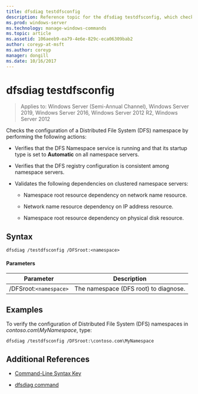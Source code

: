 ```yaml
---
title: dfsdiag testdfsconfig
description: Reference topic for the dfsdiag testdfsconfig, which checks the configuration of a Distributed File System (DFS) namespace.
ms.prod: windows-server
ms.technology: manage-windows-commands
ms.topic: article
ms.assetid: 106aeeb9-ea79-4e6e-829c-eca06309bab2
author: coreyp-at-msft
ms.author: coreyp
manager: dongill
ms.date: 10/16/2017
---
```


# dfsdiag testdfsconfig

> Applies to: Windows Server (Semi-Annual Channel), Windows Server 2019, Windows Server 2016, Windows Server 2012 R2, Windows Server 2012

Checks the configuration of a Distributed File System (DFS) namespace by performing the following actions:

- Verifies that the DFS Namespace service is running and that its  startup type is set to **Automatic** on all namespace servers.

- Verifies that the DFS registry configuration is consistent among namespace servers.

- Validates the following dependencies on clustered namespace servers:

  - Namespace root resource dependency on network name resource.

  - Network name resource dependency on IP address resource.

  - Namespace root resource dependency on physical disk resource.

## Syntax

```
dfsdiag /testdfsconfig /DFSroot:<namespace>
```

#### Parameters

| Parameter | Description |
| --------- | ----------- |
| /DFSroot:`<namespace>` | The namespace (DFS root) to diagnose. |

## Examples

To verify the configuration of Distributed File System (DFS) namespaces in *contoso.com\MyNamespace*, type:

```
dfsdiag /testdfsconfig /DFSroot:\contoso.com\MyNamespace
```

## Additional References

- [Command-Line Syntax Key](command-line-syntax-key.md)

- [dfsdiag command](dfsdiag.md)
